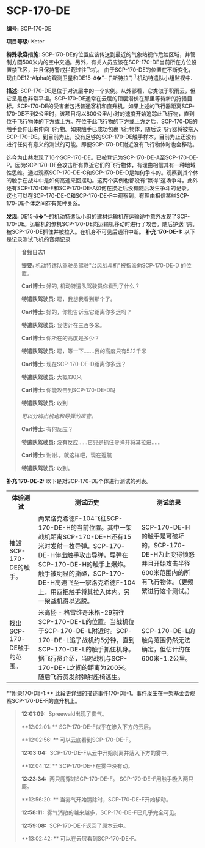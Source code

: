# SCP-170-DE

**编号:**  SCP-170-DE

**项目等级:**  Keter

**特殊收容措施:**  SCP-170-DE的位置应该传送到最近的气象站视作危险区域，并管制方圆500米内的空中交通。另外，有关人员应该在SCP-170-DE当前所在方位设置禁飞区，并且保持警戒拦截过往飞机。 由于SCP-170-DE的位置在不断变化，现由DE12-Alpha的观测卫星和DE15-ð�”– ("斯特拉")<sup class='footnoteref'>
 <a shape='rect' class='footnoteref' id='footnoteref-1' href='javascript:;' onclick='WIKIDOT.page.utils.scrollToReference(&apos;footnote-1&apos;)'>1</a>
</sup>机动特遣队小组监视中.

**描述:**  SCP-170-DE是位于对流层中的一个实例。从外部看，它类似于积雨云，但它呈黑色非常平坦。SCP-170-DE通常在云层的顶层潜伏在那里等待新的狩猎目标。SCP-170-DE的受害者包括普通客机和直升机。如果上述的飞行器距离SCP-170-DE不到2公里时，该项目将以800公里/小时的速度开始追踪此飞行物，直到位于飞行物体的下方或上方。在位于此飞行物的下方或上方之后，SCP-170-DE的触手会伸出来伸向飞行物。如果触手已成功包裹飞行物体，随后该飞行器将被拖入SCP-170-DE。到目前为止，没有足够的SCP-170-DE触手样本，目前为止还没有进行任何有意义的测试的可能。即便SCP-170-DE附近没有飞行物体时也会移动。

迄今为止共发现了16个SCP-170-DE。已被登记为SCP-170-DE-A至SCP-170-DE-P。因为SCP-170-DE会攻击所有靠近它们的飞行物体，有理由相信其有一种地域性思维。通过观察SCP-170-DE-C和SCP-170-DE-D是如何争斗的。观察到其个体的触手在战斗中是如何高速来回摆动。这两个实例也都没有“赢得”这场争斗。此外还有SCP-170-DE-F和SCP-170-DE-A如何在接近后没有随后发生争斗的记录。 这也可以在SCP-170-DE-C和SCP-170-DE-F中观察到。有理由相信某些SCP-170-DE个体之间存有某种关系。

**发现:**  DE15-ð�”–的机动特遣队小组的建材运输机在运输途中意外发现了SCP-170-DE。运输机的僚机SCP-170-DE向运输机移动时进行了攻击。随后护送飞机被SCP-170-DE抓住并被拉入。在机身不可见后通讯中断。
**补充 170-DE-1:** 
以下是记录测试飞机的音频记录


> **音频日志1** 
> 
> **提要:**  机动特遣队驾驶员驾驶"台风战斗机"被指派向SCP-170-DE-D 的位置。
> 
> **Carl博士:**  好的, 机动特遣队驾驶员你看到了什么？
> 
> **特遣队驾驶员:**  嗯，我想我看到那个了。
> 
> **Carl博士:**  好的，你能告诉我它距离你多远吗？
> 
> **特遣队驾驶员:**  我估计在三百多米。
> 
> **Carl博士:**  你所在的高度是多少？
> 
> **特遣队驾驶员:**  嗯，等一下…….我的高度只有5.12千米
> 
> **Carl博士:**  现在SCP-170-DE-D距离你多远？
> 
> **特遣队驾驶员:**  大概130米
> 
> **Carl博士:**  你能攻击到SCP-170-DE-D吗
> 
> **特遣队驾驶员:**  收到
> 
> *可以分辨出机炮和导弹的声音。* 
> 
> **Carl博士:**  有何反应？
> 
> **特遣队驾驶员:**  没有反应……它只是抓住导弹并将其拉进……
> 
> **Carl博士:**  谢谢.。就这样吧，现在返航
> 
> **特遣队驾驶员:**  收到。
> 

**补充 170-DE-2:** 
以下是对SCP-170-DE个体进行测试的列表。

<table class='wiki-content-table'>
 <tr>
  <th colspan='1' rowspan='1'>&#20307;&#39564;&#27979;&#35797;</th>
  <th colspan='1' rowspan='1'>&#27979;&#35797;&#21382;&#21490;</th>
  <th colspan='1' rowspan='1'>&#27979;&#35797;&#32467;&#26524;</th>
 </tr>
 <tr>
  <td colspan='1' rowspan='1'>&#25703;&#27585;SCP-170-DE&#30340;&#35302;&#25163;&#12290;</td>
  <td colspan='1' rowspan='1'>&#20004;&#26550;&#27931;&#20811;&#24076;&#24503;F-104&#39134;&#24448;SCP-170-DE-H&#30340;&#24403;&#21069;&#20301;&#32622;&#12290;&#20854;&#20013;&#19968;&#26550;&#25112;&#26426;&#36317;&#31163;SCP-170-DE-H&#36824;&#26377;15&#31859;&#26102;&#21457;&#23556;&#19968;&#26522;&#23548;&#24377;&#12290;SCP-170-DE-H&#20280;&#20986;&#35302;&#25163;&#25915;&#20987;&#23548;&#24377;&#12290;&#23548;&#24377;&#22312;SCP-170-DE-H&#30340;&#35302;&#25163;&#19978;&#29190;&#28856;&#12290;&#35302;&#25163;&#34987;&#26126;&#26174;&#30340;&#25749;&#30862;&#65292;SCP-170-DE-H&#39640;&#36895;&#39134;&#33267;&#19968;&#23478;&#27931;&#20811;&#24076;&#24503;F-104&#19978;&#65292;&#29992;&#22235;&#25226;&#35302;&#25163;&#23558;&#20854;&#25289;&#20837;&#20307;&#20869;&#12290;&#21478;&#19968;&#26550;&#25112;&#26426;&#24471;&#20197;&#36867;&#33073;&#12290;</td>
  <td colspan='1' rowspan='1'>SCP-170-DE-H&#30340;&#35302;&#25163;&#26159;&#21487;&#30772;&#22351;&#30340;&#12290;SCP-170-DE-H&#20026;&#27492;&#21464;&#24471;&#24868;&#24594;&#24182;&#19988;&#24320;&#22987;&#25915;&#20987;&#21322;&#24452;600&#31859;&#33539;&#22260;&#20869;&#30340;&#25152;&#26377;&#39134;&#34892;&#29289;&#20307;&#12290;&#65288;&#26356;&#39057;&#32321;&#36827;&#34892;&#36825;&#20010;&#27979;&#35797;&#12290;&#65289;</td>
 </tr>
 <tr>
  <td colspan='1' rowspan='1'>&#25214;&#20986;SCP-170-DE&#35302;&#25163;&#30340;&#33539;&#22260;&#12290;</td>
  <td colspan='1' rowspan='1'>&#31859;&#39640;&#25196; - &#26684;&#38647;&#32500;&#22855;&#31859;&#26684;-29&#21069;&#24448;SCP-170-DE-L&#30340;&#20301;&#32622;&#12290;&#24403;&#25112;&#26426;&#20301;&#20110;SCP-170-DE-L&#38468;&#36817;&#26102;&#12290;SCP-170-DE-L&#36861;&#20102;&#25112;&#26426;&#32422;5&#20998;&#38047;&#65292;&#30452;&#21040;SCP-170-DE-L&#30340;&#35302;&#25163;&#25235;&#20303;&#26426;&#36523;&#12290;&#25454;&#39134;&#34892;&#21592;&#20171;&#32461;&#65292;&#24403;&#26102;&#25112;&#26426;&#19982;SCP-170-DE-L&#20043;&#38388;&#30340;&#36317;&#31163;&#20026;200&#31859;&#12290;&#38543;&#21518;&#39134;&#34892;&#21592;&#21457;&#23556;&#24377;&#23556;&#24231;&#26885;&#36867;&#29983;&#12290;</td>
  <td colspan='1' rowspan='1'>SCP-170-DE-L&#30340;&#35302;&#35282;&#33539;&#22260;&#20173;&#28982;&#26080;&#27861;&#30830;&#23450;&#65292;&#20294;&#20272;&#35745;&#32422;&#22312;600&#31859;-1.2&#20844;&#37324;&#12290;</td>
 </tr>
</table>
**附录170-DE-1:** 
此段更详细的描述事件170-DE-1。事件发生在一架基金会观察SCP-170-DE-F的直升机上。


> **12:01:09:**  Spreewald出现了雾气。
> 
> **12:02:01: ** SCP-170-DE-F似乎在渗入下方的云层。
> 
> **12:02:56: ** 可以云底看到SCP-170-DE-F。
> 
> **12:03:04:**  SCP-170-DE-F从云中开始剥离并落入下方的雾中。
> 
> **12:04:12: ** SCP-170-DE-F在雾中没有动。
> 
> **12:23:34:**  两只鹿穿过SCP-170-DE-F。 SCP-170-DE-F用触手吸入两只鹿。
> 
> **12:56:20: ** 当雾气开始清除时，SCP-170-DE-F开始移动。
> 
> **12:58:11:**  雾气消散的越来越多，SCP-170-DE-F已几乎完全可见。
> 
> **12:59:08:**  SCP-170-DE-F返回了原本云中。
> 
> **13:02:42: ** 可以在云层看到SCP-170-DE-F。
> 

